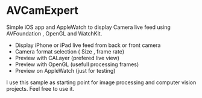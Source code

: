 # AVCamExpert
Simple iOS app and AppleWatch to display Camera live feed using AVFoundation , OpenGL and WatchKit.

* Display iPhone or iPad live feed from back or front camera
* Camera format selection ( Size , frame rate)
* Preview with CALayer (prefered live view)
* Preview with OpenGL (usefull processing frames)
* Preview on AppleWatch (just for testing)


I use this sample as starting point for image processing and computer vision projects. 
Feel free to use it.
